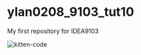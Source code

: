 # ylan0208_9103_tut10
My first repository for IDEA9103

![kitten-code](readmeImages/code_kitten.jpg)